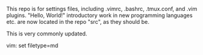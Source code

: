 This repo is for settings files, including .vimrc, .bashrc, .tmux.conf, and .vim plugins.
"Hello, World!" introductory work in new programming languages etc. are now located in the repo "src", as they should be.

This is very commonly updated.

vim: set filetype=md
